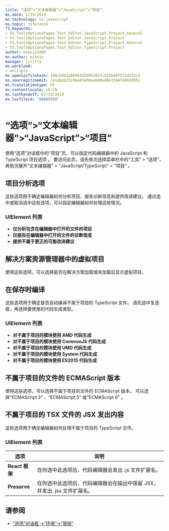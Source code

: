 ```yaml
---
title: “选项”>“文本编辑器”>“JavaScript”>“项目”
ms.date: 1/15/2019
ms.technology: vs-javascript
ms.topic: reference
f1_keywords:
- VS.ToolsOptionsPages.Text_Editor.JavaScript.Project.General
- VS.ToolsOptionsPages.Text_Editor.JavaScript.Project
- VS.ToolsOptionsPages.Text_Editor.TypeScript.Project.General
- VS.ToolsOptionsPages.Text_Editor.TypeScript.Project
author: mikejo5000
ms.author: mikejo
manager: jillfra
ms.workload:
- multiple
ms.openlocfilehash: 190cbdb2a8096415985d83fc525b997572d252c2
ms.sourcegitcommit: ce1ab8a25c66a83e60eab80ed8e1596fe66dd85c
ms.translationtype: HT
ms.contentlocale: zh-CN
ms.lasthandoff: 07/29/2019
ms.locfileid: "68605930"
---
```

# <a name="options-text-editor-javascript-project"></a>“选项”>“文本编辑器”>“JavaScript”>“项目”

使用“选项”对话框中的“项目”页，可以指定代码编辑器中的 JavaScript 和 TypeScript 项目选项   。 要访问此页，请先依次选择菜单栏中的“工具” > “选项”，再依次展开“文本编辑器” > “JavaScript/TypeScript” > “项目”      。

## <a name="project-analysis-options"></a>项目分析选项

这些选项用于确定编辑器如何分析项目、报告诊断信息和提供改进建议。 通过选中或取消选中这些选项，可以指定编辑器如何处理这些情况。

### <a name="uielement-list"></a>UIElement 列表

- **仅分析包含在编辑器中打开的文件的项目**
- **仅报告在编辑器中打开的文件的诊断信息**
- **提供不属于更正的可能改进建议**

## <a name="virtual-projects-in-solution-explorer"></a>解决方案资源管理器中的虚拟项目

使用这些选项，可以选择是否在解决方案加载或未加载后显示虚拟项目。

## <a name="compile-on-save"></a>在保存时编译

这些选项用于确定是否自动编译不属于项目的 TypeScript 文件。 请先选中复选框，再选择要使用的代码生成类型。

### <a name="uielement-list"></a>UIElement 列表

- **对不属于项目的模块使用 AMD 代码生成**
- **对不属于项目的模块使用 CommonJS 代码生成**
- **对不属于项目的模块使用 UMD 代码生成**
- **对不属于项目的模块使用 System 代码生成**
- **对不属于项目的模块使用 ES2015 代码生成**

## <a name="ecmascript-version-for-files-that-are-not-part-of-a-project"></a>不属于项目的文件的 ECMAScript 版本

使用这些选项，可以选择不属于项目的文件的 ECMAScript 版本。 可以选择“ECMAScript 3”  、“ECMAScript 5”  或“ECMAScript 6”  。

## <a name="jsx-emit-for-tsx-files-that-are-not-part-of-a-project"></a>不属于项目的 TSX 文件的 JSX 发出内容

这些选项用于确定编辑器如何处理不属于项目的 TypeScript 文件。

### <a name="uielement-list"></a>UIElement 列表

|选项|说明|
|------------|-----------------|
|**React 框架**|在你选中此选项后，代码编辑器会发出 .js  文件扩展名。|
|**Preserve**|在你选中此选项后，代码编辑器会在输出中保留 JSX，并发出 .jsx  文件扩展名。|

## <a name="see-also"></a>请参阅

- [“选项”对话框 ->“环境”->“常规”](../../ide/reference/general-environment-options-dialog-box.md)